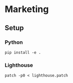 # Marketing

## Setup

### Python
```shell
pip install -e .
```

### Lighthouse
```shell
patch -p0 < lighthouse.patch
```
